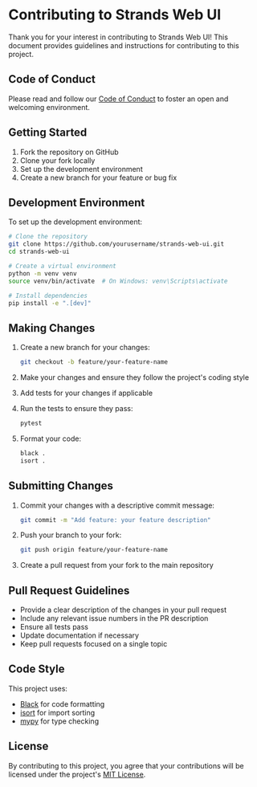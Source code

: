 # Contributing to Strands Web UI

Thank you for your interest in contributing to Strands Web UI! This document provides guidelines and instructions for contributing to this project.

## Code of Conduct

Please read and follow our [Code of Conduct](CODE_OF_CONDUCT.md) to foster an open and welcoming environment.

## Getting Started

1. Fork the repository on GitHub
2. Clone your fork locally
3. Set up the development environment
4. Create a new branch for your feature or bug fix

## Development Environment

To set up the development environment:

```bash
# Clone the repository
git clone https://github.com/yourusername/strands-web-ui.git
cd strands-web-ui

# Create a virtual environment
python -m venv venv
source venv/bin/activate  # On Windows: venv\Scripts\activate

# Install dependencies
pip install -e ".[dev]"
```

## Making Changes

1. Create a new branch for your changes:
   ```bash
   git checkout -b feature/your-feature-name
   ```

2. Make your changes and ensure they follow the project's coding style
3. Add tests for your changes if applicable
4. Run the tests to ensure they pass:
   ```bash
   pytest
   ```

5. Format your code:
   ```bash
   black .
   isort .
   ```

## Submitting Changes

1. Commit your changes with a descriptive commit message:
   ```bash
   git commit -m "Add feature: your feature description"
   ```

2. Push your branch to your fork:
   ```bash
   git push origin feature/your-feature-name
   ```

3. Create a pull request from your fork to the main repository

## Pull Request Guidelines

- Provide a clear description of the changes in your pull request
- Include any relevant issue numbers in the PR description
- Ensure all tests pass
- Update documentation if necessary
- Keep pull requests focused on a single topic

## Code Style

This project uses:
- [Black](https://black.readthedocs.io/) for code formatting
- [isort](https://pycqa.github.io/isort/) for import sorting
- [mypy](http://mypy-lang.org/) for type checking

## License

By contributing to this project, you agree that your contributions will be licensed under the project's [MIT License](LICENSE).
